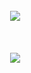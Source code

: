 <div style="display: flex; align-items: flex-start; flex-direction: row; flex-wrap: wrap;">
  <div style="flex: 50%; padding: 5%;">
    <img src="https://github-readme-stats.vercel.app/api?username=tandashi&count_private=true&show_icons=true&theme=dark&hide_border=true" />
  </div>
   <div style="flex: 50%; padding: 5%;">
    <img src="https://github-readme-stats.vercel.app/api/top-langs/?username=tandashi&theme=dark&hide=html&hide_border=true&layout=compact" />
  </div>
</div>
